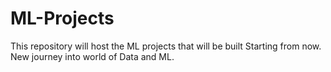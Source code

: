 # ML-Projects
This repository will host the ML projects that will be built Starting from now. New journey into world of Data and ML.
